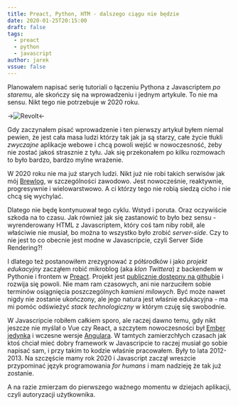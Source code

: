 ```yaml
---
title: Preact, Python, HTM - dalszego ciągu nie będzie
date: 2020-01-25T20:15:00
draft: false
tags:
  - preact
  - python
  - javascript
author: jarek
vssue: false
---
```


Planowałem napisać serię tutoriali o łączeniu Pythona z Javascriptem _po staremu_, ale skończy się na wprowadzeniu i jednym artykule. To nie ma sensu. Nikt tego nie potrzebuje w 2020 roku.

<!-- more -->

->![Revolt](https://i.imgur.com/iOmtl8xh.jpg)<-

Gdy zaczynałem pisać wprowadzenie i ten pierwszy artykuł byłem niemal pewien, że jest cała masa ludzi którzy tak jak ja są starzy, całe życie tłukli _zwyczajne_ aplikacje webowe i chcą powoli wejść w nowoczesność, żeby nie zostać jakoś strasznie z tyłu. Jak się przekonałem po kilku rozmowach to było bardzo, bardzo mylne wrażenie.

W 2020 roku nie ma już starych ludzi. Nikt już nie robi takich serwisów jak mój [Brewlog](https://brewlog.zgodowie.org), w szczególności zawodowo. Jest nowocześnie, reaktywnie, progresywnie i wielowarstwowo. A ci którzy tego nie robią siedzą cicho i nie chcą się wychylać.

Dlatego nie będę kontynuował tego cyklu. Wstyd i poruta. Oraz oczywiście szkoda na to czasu. Jak również jak się zastanowić to było bez sensu - wyrenderowany HTML z Javascriptem, który coś tam niby robił, ale właściwie nie musiał, bo można to wszystko było zrobić _server-side_. Czy to nie jest to co obecnie jest modne w Javascripcie, czyli Server Side Rendering?!

I dlatego też postanowiłem zrezygnować z półśrodków i jako _projekt edukacyjny_ zacząłem robić mikroblog (aka _klon Twittera_) z backendem w Pythonie i frontem w [Preact](https://preactjs.com/). Projekt jest [publicznie dostępny na githubie](https://github.com/zgoda/microblog) i rozwija się powoli. Nie mam ram czasowych, ani nie narzuciłem sobie terminów osiągnięcia poszczególnych _kamieni milowych_. Być może nawet nigdy nie zostanie ukończony, ale jego natura jest właśnie edukacyjna - ma mi pomóc odświeżyć _stack technologiczny_ w którym czuję się swobodnie.

W Javascripcie robiłem całkiem sporo, ale raczej dawno temu, gdy nikt jeszcze nie myślał o Vue czy React, a szczytem nowoczesności był [Ember jedynka](https://blog.emberjs.com/2013/08/31/ember-1-0-released.html) i wczesne wersje [Angulara](https://angularjs.org/). W tamtych zamierzchłych czasach jak ktoś chciał mieć dobry framework w Javascripcie to raczej musiał go sobie napisać sam, i przy takim to kodzie właśnie pracowałem. Były to lata 2012-2013. Na szczęście mamy rok 2020 i Javascript zaczął wreszcie przypominać język programowania _for humans_ i mam nadzieję że tak już zostanie.

A na razie zmierzam do pierwszego ważnego momentu w dziejach aplikacji, czyli autoryzacji użytkownika.
